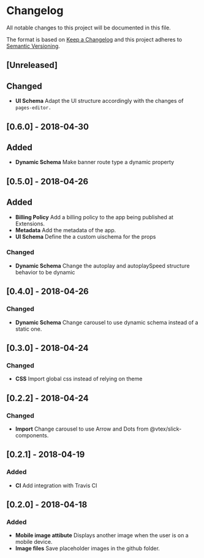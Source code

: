 # Changelog

All notable changes to this project will be documented in this file.

The format is based on [Keep a Changelog](http://keepachangelog.com/en/1.0.0/)
and this project adheres to [Semantic Versioning](http://semver.org/spec/v2.0.0.html).

## [Unreleased]

## Changed 

* **UI Schema** Adapt the UI structure accordingly with the changes of `pages-editor.`

## [0.6.0] - 2018-04-30

## Added 

* **Dynamic Schema** Make banner route type a dynamic property

## [0.5.0] - 2018-04-26

## Added

* **Billing Policy** Add a billing policy to the app being published at Extensions.
* **Metadata** Add the metadata of the app.
* **UI Schema** Define the a custom uischema for the props

### Changed

* **Dynamic Schema** Change the autoplay and autoplaySpeed structure behavior to be dynamic

## [0.4.0] - 2018-04-26

### Changed

* **Dynamic Schema** Change carousel to use dynamic schema instead of a static one.

## [0.3.0] - 2018-04-24

### Changed

* **CSS** Import global css instead of relying on theme


## [0.2.2] - 2018-04-24

### Changed

* **Import** Change carousel to use Arrow and Dots from @vtex/slick-components.

## [0.2.1] - 2018-04-19

### Added

* **CI** Add integration with Travis CI

## [0.2.0] - 2018-04-18

### Added

* **Mobile image attibute** Displays another image when the user is on a mobile device.
* **Image files** Save placeholder images in the github folder.
